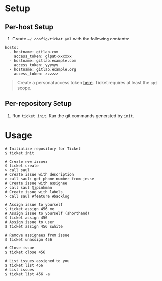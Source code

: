 # Setup

## Per-host Setup
1. Create `~/.config/ticket.yml` with the following contents:

```
hosts:
  - hostname: gitlab.com
    access_token: glpat-xxxxxx
  - hostname: gitlab.example.com
    access_token: yyyyyy
  - hostname: gitlab.example.org
    access_token: zzzzzz 
```

> Create a personal access token [here](https://gitlab.com/-/profile/personal_access_tokens?scopes=api). Ticket requires at least the `api` scope.

## Per-repository Setup
1. Run `ticket init`. Run the git commands generated by `init`.

# Usage
```shell
# Initialize repository for Ticket
$ ticket init

# Create new issues
$ ticket create
> call saul
# Create issue with description
> call saul: get phone number from jesse
# Create issue with assignee
> call saul @jpinkman
# Create issue with labels
> call saul #feature #backlog

# Assign issue to yourself
$ ticket assign 456 me
# Assign issue to yourself (shorthand)
$ ticket assign 456
# Assign issue to user
$ ticket assign 456 swhite

# Remove assignees from issue
$ ticket unassign 456

# Close issue
$ ticket close 456

# List issues assigned to you
$ ticket list 456
# List issues
$ ticket list 456 -a
```
